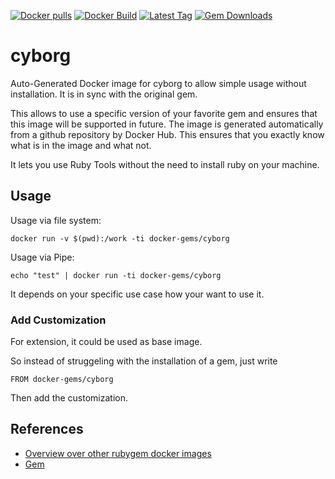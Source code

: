 [![Docker pulls](https://img.shields.io/docker/pulls/rubygem/cyborg.svg)](https://hub.docker.com/r/rubygem/cyborg/)
[![Docker Build](https://img.shields.io/docker/automated/rubygem/cyborg.svg)](https://hub.docker.com/r/rubygem/cyborg/)
[![Latest Tag](https://img.shields.io/github/tag/docker-rubygem/cyborg.svg)](https://hub.docker.com/r/rubygem/cyborg/)
[![Gem Downloads](https://img.shields.io/gem/dt/cyborg.svg)](https://rubygems.org/gems/cyborg/)
# cyborg

Auto-Generated Docker image for cyborg to allow simple usage without installation.
It is in sync with the original gem.

This allows to use a specific version of your favorite gem and ensures that this image will be supported in future.
The image is generated automatically from a github repository by Docker Hub.
This ensures that you exactly know what is in the image and what not.

It lets you use Ruby Tools without the need to install ruby on your machine.

## Usage

Usage via file system:

`docker run -v $(pwd):/work -ti docker-gems/cyborg`

Usage via Pipe:

`echo "test" | docker run -ti docker-gems/cyborg`

It depends on your specific use case how your want to use it.

### Add Customization

For extension, it could be used as base image.

So instead of struggeling with the installation of a gem, just write

`FROM docker-gems/cyborg`

Then add the customization.

## References

 - [Overview over other rubygem docker images](https://github.com/thinkbot/docker-rubygem)
 - [Gem](https://rubygems.org/gems/cyborg/)
